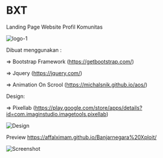 # BXT
Landing Page Website Profil Komunitas

![logo-1](https://user-images.githubusercontent.com/62225185/126090490-c7aad24b-2f6d-4779-b66d-f6f9ad3e8c7f.png)

Dibuat menggunakan :

=> Bootstrap Framework (https://getbootstrap.com/)

=> Jquery (https://jquery.com/)

=> Animation On Scrool (https://michalsnik.github.io/aos/)


Design:

=> Pixellab (https://play.google.com/store/apps/details?id=com.imaginstudio.imagetools.pixellab)

![Design](https://user-images.githubusercontent.com/62225185/126090793-8ca9e13f-169c-46d3-9094-4eee3006f0b2.jpg)


Preview
https://affalximam.github.io/Banjarnegara%20Xploit/


![Screenshot](https://user-images.githubusercontent.com/62225185/126091554-1568e206-a809-4084-a35c-8b33e3f1f811.jpg)

